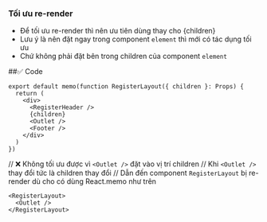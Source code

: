 ### Tối ưu re-render

- Để tối ưu re-render thì nên ưu tiên dùng <Outlet /> thay cho {children}
- Lưu ý là <Outlet /> nên đặt ngay trong component `element` thì mới có tác dụng tối ưu
- Chứ không phải đặt bên trong children của component `element`

##✅ Code

```tsx
export default memo(function RegisterLayout({ children }: Props) {
  return (
    <div>
      <RegisterHeader />
      {children}
      <Outlet />
      <Footer />
    </div>
  )
})
```

// ❌ Không tối ưu được vì `<Outlet />` đặt vào vị trí children
// Khi `<Outlet />` thay đổi tức là children thay đổi
// Dẫn đến component `RegisterLayout` bị re-render dù cho có dùng React.memo như trên

```tsx
<RegisterLayout>
  <Outlet />
</RegisterLayout>
```
